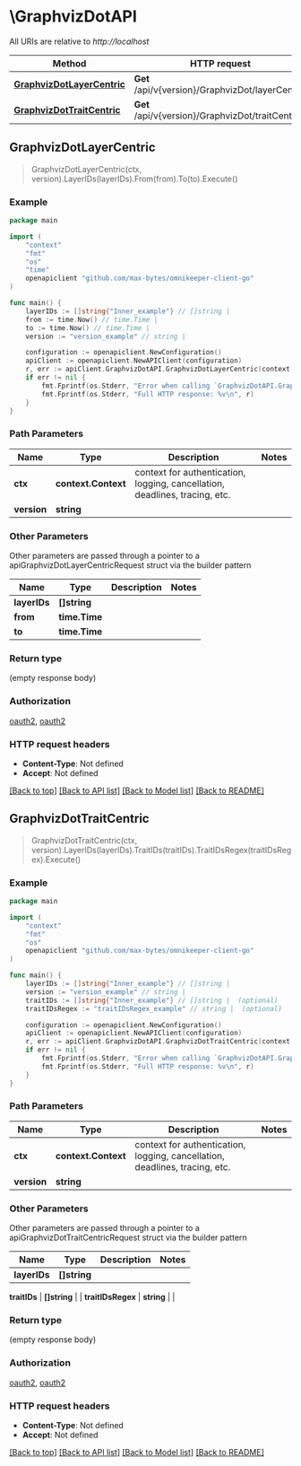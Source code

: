 # \GraphvizDotAPI

All URIs are relative to *http://localhost*

Method | HTTP request | Description
------------- | ------------- | -------------
[**GraphvizDotLayerCentric**](GraphvizDotAPI.md#GraphvizDotLayerCentric) | **Get** /api/v{version}/GraphvizDot/layerCentric | 
[**GraphvizDotTraitCentric**](GraphvizDotAPI.md#GraphvizDotTraitCentric) | **Get** /api/v{version}/GraphvizDot/traitCentric | 



## GraphvizDotLayerCentric

> GraphvizDotLayerCentric(ctx, version).LayerIDs(layerIDs).From(from).To(to).Execute()



### Example

```go
package main

import (
    "context"
    "fmt"
    "os"
    "time"
    openapiclient "github.com/max-bytes/omnikeeper-client-go"
)

func main() {
    layerIDs := []string{"Inner_example"} // []string | 
    from := time.Now() // time.Time | 
    to := time.Now() // time.Time | 
    version := "version_example" // string | 

    configuration := openapiclient.NewConfiguration()
    apiClient := openapiclient.NewAPIClient(configuration)
    r, err := apiClient.GraphvizDotAPI.GraphvizDotLayerCentric(context.Background(), version).LayerIDs(layerIDs).From(from).To(to).Execute()
    if err != nil {
        fmt.Fprintf(os.Stderr, "Error when calling `GraphvizDotAPI.GraphvizDotLayerCentric``: %v\n", err)
        fmt.Fprintf(os.Stderr, "Full HTTP response: %v\n", r)
    }
}
```

### Path Parameters


Name | Type | Description  | Notes
------------- | ------------- | ------------- | -------------
**ctx** | **context.Context** | context for authentication, logging, cancellation, deadlines, tracing, etc.
**version** | **string** |  | 

### Other Parameters

Other parameters are passed through a pointer to a apiGraphvizDotLayerCentricRequest struct via the builder pattern


Name | Type | Description  | Notes
------------- | ------------- | ------------- | -------------
 **layerIDs** | **[]string** |  | 
 **from** | **time.Time** |  | 
 **to** | **time.Time** |  | 


### Return type

 (empty response body)

### Authorization

[oauth2](../README.md#oauth2), [oauth2](../README.md#oauth2)

### HTTP request headers

- **Content-Type**: Not defined
- **Accept**: Not defined

[[Back to top]](#) [[Back to API list]](../README.md#documentation-for-api-endpoints)
[[Back to Model list]](../README.md#documentation-for-models)
[[Back to README]](../README.md)


## GraphvizDotTraitCentric

> GraphvizDotTraitCentric(ctx, version).LayerIDs(layerIDs).TraitIDs(traitIDs).TraitIDsRegex(traitIDsRegex).Execute()



### Example

```go
package main

import (
    "context"
    "fmt"
    "os"
    openapiclient "github.com/max-bytes/omnikeeper-client-go"
)

func main() {
    layerIDs := []string{"Inner_example"} // []string | 
    version := "version_example" // string | 
    traitIDs := []string{"Inner_example"} // []string |  (optional)
    traitIDsRegex := "traitIDsRegex_example" // string |  (optional)

    configuration := openapiclient.NewConfiguration()
    apiClient := openapiclient.NewAPIClient(configuration)
    r, err := apiClient.GraphvizDotAPI.GraphvizDotTraitCentric(context.Background(), version).LayerIDs(layerIDs).TraitIDs(traitIDs).TraitIDsRegex(traitIDsRegex).Execute()
    if err != nil {
        fmt.Fprintf(os.Stderr, "Error when calling `GraphvizDotAPI.GraphvizDotTraitCentric``: %v\n", err)
        fmt.Fprintf(os.Stderr, "Full HTTP response: %v\n", r)
    }
}
```

### Path Parameters


Name | Type | Description  | Notes
------------- | ------------- | ------------- | -------------
**ctx** | **context.Context** | context for authentication, logging, cancellation, deadlines, tracing, etc.
**version** | **string** |  | 

### Other Parameters

Other parameters are passed through a pointer to a apiGraphvizDotTraitCentricRequest struct via the builder pattern


Name | Type | Description  | Notes
------------- | ------------- | ------------- | -------------
 **layerIDs** | **[]string** |  | 

 **traitIDs** | **[]string** |  | 
 **traitIDsRegex** | **string** |  | 

### Return type

 (empty response body)

### Authorization

[oauth2](../README.md#oauth2), [oauth2](../README.md#oauth2)

### HTTP request headers

- **Content-Type**: Not defined
- **Accept**: Not defined

[[Back to top]](#) [[Back to API list]](../README.md#documentation-for-api-endpoints)
[[Back to Model list]](../README.md#documentation-for-models)
[[Back to README]](../README.md)

